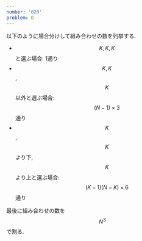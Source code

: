 ```yaml
---
number: '028'
problem: D
---
```

以下のように場合分けして組み合わせの数を列挙する.

* $$ K, K, K $$ と選ぶ場合: 1通り
* $$ K, K $$, $$ K $$ 以外と選ぶ場合: $$ (N-1) \times 3 $$ 通り
* $$ K $$, $$ K $$ より下, $$ K $$ より上と選ぶ場合: $$ (K-1)(N-K) \times 6 $$ 通り

最後に組み合わせの数を $$ N^3 $$ で割る.
